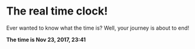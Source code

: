 # The real time clock!

Ever wanted to know what the time is? Well, your journey is about to end!

**The time is Nov 23, 2017, 23:41**